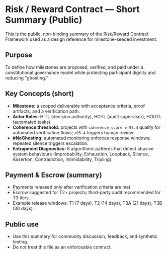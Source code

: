 # Risk / Reward Contract — Short Summary (Public)

This is the public, non-binding summary of the Risk/Reward Contract Framework used as a design reference for milestone-seeded investment.

## Purpose
To define how milestones are proposed, verified, and paid under a constitutional governance model while protecting participant dignity and reducing "ghosting."

## Key Concepts (short)
- **Milestone:** a scoped deliverable with acceptance criteria, proof artifacts, and a verification path.
- **Actor Roles:** HITL (decision authority), HOTL (audit supervisor), HOUTL (automated tasks).
- **Coherence threshold:** projects with `coherence_score ≥ 95.4` qualify for automated verification flows; `<95.4` triggers human review.
- **#NoGhosting:** automated monitoring enforces response windows; repeated silence triggers escalation.
- **Entrapment Diagnostics:** 8 algorithmic patterns that detect abusive system behaviours (Improbability, Exhaustion, Loopback, Silence, Assertion, Contradiction, Intimidability, Tripling).

## Payment & Escrow (summary)
- Payments released only after verification criteria are met.
- Escrow suggested for T2+ projects; third-party audit recommended for T3 tiers.
- Example release windows: T1 (7 days), T2 (14 days), T3A (21 days), T3B (30 days).

## Public use
- Use this summary for community discussion, feedback, and synthetic testing.
- Do *not* treat this file as an enforceable contract.

